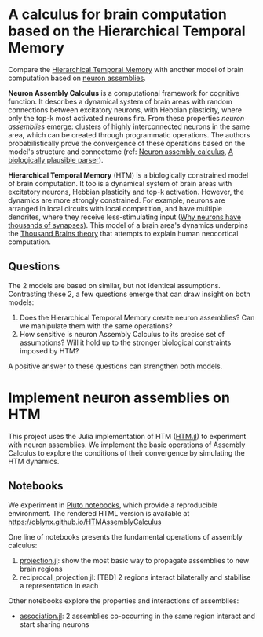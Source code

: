 # A calculus for brain computation based on the Hierarchical Temporal Memory

Compare the [Hierarchical Temporal Memory](https://github.com/Oblynx/HierarchicalTemporalMemory.jl) with another model of brain computation based on [neuron assemblies](https://www.pnas.org/content/117/25/14464).

**Neuron Assembly Calculus** is a computational framework for cognitive function.
It describes a dynamical system of brain areas with random connections between excitatory neurons, with Hebbian plasticity, where only the top-k most activated neurons fire.
From these properties _neuron assemblies_ emerge: clusters of highly interconnected neurons in the same area,
which can be created through programmatic operations.
The authors probabilistically prove the convergence of these operations based on the model's structure and connectome (ref: [Neuron assembly calculus], [A biologically plausible parser]).

**Hierarchical Temporal Memory** (HTM) is a biologically constrained model of brain computation.
It too is a dynamical system of brain areas with excitatory neurons, Hebbian plasticity and top-k activation.
However, the dynamics are more strongly constrained. For example,
neurons are arranged in local circuits with local competition, and have multiple dendrites, where they receive less-stimulating input ([Why neurons have thousands of synapses]).
This model of a brain area's dynamics underpins the [Thousand Brains theory] that attempts to explain human neocortical computation.

## Questions

The 2 models are based on similar, but not identical assumptions.
Contrasting these 2, a few questions emerge that can draw insight on both models:

1. Does the Hierarchical Temporal Memory create neuron assemblies? Can we manipulate them with the same operations?
1. How sensitive is neuron Assembly Calculus to its precise set of assumptions? Will it hold up to the stronger biological constraints imposed by HTM?

A positive answer to these questions can strengthen both models.

# Implement neuron assemblies on HTM

This project uses the Julia implementation of HTM ([HTM.jl]) to experiment with neuron assemblies.
We implement the basic operations of Assembly Calculus to explore the conditions of their convergence by simulating the HTM dynamics.

## Notebooks

We experiment in [Pluto notebooks], which provide a reproducible environment.
The rendered HTML version is available at https://oblynx.github.io/HTMAssemblyCalculus

One line of notebooks presents the fundamental operations of assembly calculus:

1. [projection.jl](notebooks/projection.jl): show the most basic way to propagate assemblies to new brain regions
2. reciprocal_projection.jl: [TBD] 2 regions interact bilaterally and stabilise a representation in each

Other notebooks explore the properties and interactions of assemblies:

- [association.jl](notebooks/association.jl): 2 assemblies co-occurring in the same region interact and start sharing neurons



[Neuron assembly calculus]: https://www.pnas.org/content/117/25/14464
[A biologically plausible parser]: https://direct.mit.edu/tacl/article/doi/10.1162/tacl_a_00432/108608/A-Biologically-Plausible-Parser
[Thousand Brains theory]: https://link.springer.com/article/10.1007/s42452-021-04715-0
[HTM.jl]: https://github.com/Oblynx/HierarchicalTemporalMemory.jl
[Why neurons have thousands of synapses]: https://www.frontiersin.org/articles/10.3389/fncir.2016.00023/full
[Pluto notebooks]: https://github.com/fonsp/Pluto.jl
